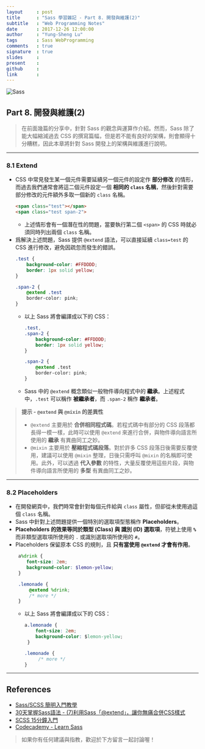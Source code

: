 ```yaml
---
layout     : post
title      : "Sass 學習雜記 - Part 8. 開發與維護(2)"
subtitle   : "Web Programming Notes"
date       : 2017-12-26 12:00:00
author     : "Yung-Sheng Lu"
tags       : Sass WebProgramming
comments   : true
signature  : true
slides     : 
present    : 
github     :
link       :
---
```


![Sass](https://i.imgur.com/7vx71Hx.png)

## Part 8. 開發與維護(2)

> 在前面幾篇的分享中，針對 Sass 的觀念與運算作介紹。然而，Sass 除了能大幅縮減過去 CSS 的撰寫篇幅，但是若不能有良好的架構，則會顯得十分糟糕，因此本章將針對 Sass 開發上的架構與維護進行說明。

---

### 8.1 Extend

* CSS 中常見發生某一個元件需要延續另一個元件的設定作 **部分修改** 的情形，而過去我們通常會將這二個元件設定一個 **相同的 `class` 名稱**，然後針對需要部分修改的元件額外多取一個新的 `class` 名稱。
    ```html
    <span class="test"></span>
    <span class="test span-2">
    ```
    * 上述情形會有一個潛在性的問題，當要執行第二個 `<span>` 的 CSS 時就必須同時列出兩個 `class` 名稱。
* 爲解決上述問題，Sass 提供 `@extend` 語法，可以直接延續 `class=test` 的 CSS 進行修改，避免因疏忽而發生的錯誤。
    ```scss
    .test {
        background-color: #FFDDDD;
        border: 1px solid yellow;
    }
    
    .span-2 {
        @extend .test
        border-color: pink;
    }
    ```
    * 以上 Sass 將會編譯成以下的 CSS：
        ```css
        .test,
        .span-2 {
            background-color: #FFDDDD;
            border: 1px solid yellow;
        }
        
        .span-2 {
            @extend .test
            border-color: pink;
        }
        ```
    * Sass 中的 `@extend` 概念類似一般物件導向程式中的 **繼承**。上述程式中，`.test` 可以稱作 **被繼承者**，而 `.span-2` 稱作 **繼承者**。

> **提示 - `@extend` 與 `@mixin` 的差異性**
> * `@extend` 主要用於 **合併相同程式碼**。若程式碼中有部分的 CSS 段落都長得一模一樣，此時可以使用 `@extend` 來進行合併，與物件導向語言所使用的 **繼承** 有異曲同工之妙。
> * `@mixin` 主要用於 **壓縮程式碼段落**。對於許多 CSS 段落日後需要反覆使用，建議可以使用 `@mixin` 整理，日後只需呼叫 `@mixin` 的名稱即可使用。此外，可以透過 **代入參數** 的特性，大量反覆使用這些片段，與物件導向語言所使用的 **多型** 有異曲同工之妙。

---

### 8.2 Placeholders

* 在開發網頁中，我們時常會針對每個元件給與 `class` 屬性，但卻從未使用過這個 `class` 名稱。
* Sass 中針對上述問題提供一個特別的選取項型態稱作 **Placeholders**。
* **Placeholders 的效果等同於類型 (Class) 與 識別 (ID) 選取項**，符號上使用 **`%`** 而非類型選取項所使用的 `.` 或識別選取項所使用的 `#`。
* Placeholders 保留原本 CSS 的規則，且 **只有當使用 `@extend` 才會有作用**。
    ```scss
     a%drink {
        font-size: 2em;
        background-color: $lemon-yellow;
     }

     .lemonade {
         @extend %drink;
         /* more */
     }
    ```
    * 以上 Sass 將會編譯成以下的 CSS：
        ```css
        a.lemonade {
            font-size: 2em;
            background-color: $lemon-yellow;
         }

        .lemonade {
             /* more */
        }
        ```

---

## References

* [Sass/SCSS 簡明入門教學](http://blog.kdchang.cc/2016/10/11/sass-scss-tutorial-introduction/)
* [30天掌握Sass語法 - (7)利用Sass「@extend」，讓你無痛合併CSS樣式](https://ithelp.ithome.com.tw/articles/10128359)
* [SCSS 15分鐘入門](http://eddychang.me/blog/others/91-scss-15-mins.html)
* [Codecademy - Learn Sass](https://www.codecademy.com/learn/learn-sass)

> 如果你有任何建議與指教，歡迎於下方留言一起討論喔！